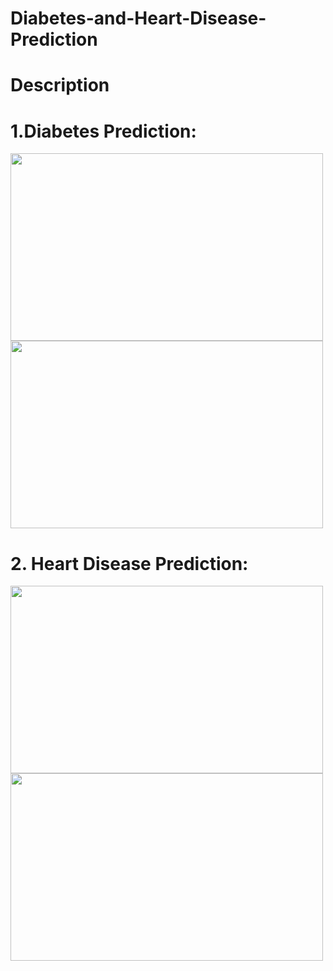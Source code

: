 # Diabetes-and-Heart-Disease-Prediction

# Description

# 1.Diabetes Prediction:

<img src="https://user-images.githubusercontent.com/92203588/217050387-6c21538d-22a8-423a-994e-d85733dd5e01.png" width="500" height="300">


<img src="https://user-images.githubusercontent.com/92203588/217051152-c058d69e-fd50-4156-b3dc-c7a263f9b101.png" width="500" height="300">


# 2. Heart Disease Prediction:
<img src="https://user-images.githubusercontent.com/92203588/217058253-67b075f5-4210-4ee7-8258-602814396fc3.png" width="500" height="300">

<img src="https://user-images.githubusercontent.com/92203588/217057635-6c3fc1ac-775f-4a61-a2ec-9fd90d04e5e5.png" width="500" height="300">






